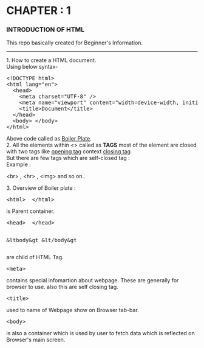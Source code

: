 # CHAPTER : 1
### INTRODUCTION OF HTML
This repo basically created for Beginner's Information.
<hr>
1. How to create a HTML document. <br>
   Using below syntax-
<pre>
&lt!DOCTYPE html&gt
&lthtml lang="en"&gt
  &lthead&gt
    &ltmeta charset="UTF-8" /&gt
    &ltmeta name="viewport" content="width=device-width, initial-scale=1.0" /&gt
    &lttitle>Document&lt/title&gt
  &lt/head&gt
  &ltbody&gt &lt/body&gt
&lt/html&gt
</pre>
Above code called as <u>Boiler Plate</u>.
<br>
2. All the elements within <> called as <b>TAGS</b>
most of the element are closed with two tags like <u>opening tag</u> context <u>closing tag</u> <br>
But there are few tags which are self-closed tag : <br>
Example : <p>&ltbr&gt , &lthr&gt , &ltimg&gt and so on..</p>
3. Overview of Boiler plate :
<pre>
&lthtml&gt  &lt/html&gt  
</pre>
is Parent container.
<pre>
&lthead&gt  &lt/head&gt

&ltbody&gt  &lt/body&gt
</pre>
are child of HTML Tag.
<pre>
&ltmeta&gt
</pre>
contains special infomartion about webpage.
These are generally for browser to use.
also this are self closing tag.
<pre>
&lttitle&gt
</pre>
used to name of Webpage show on Browser tab-bar.
<pre>
&ltbody&gt
</pre>
is also a container which is used by user to fetch data which is reflected on Browser's main screen.